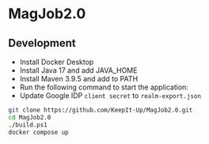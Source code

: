 # MagJob2.0

## Development
- Install Docker Desktop
- Install Java 17 and add JAVA_HOME
- Install Maven 3.9.5 and add to PATH
- Run the following command to start the application:
- Update Google IDP `client secret` to `realm-export.json`

```bash
git clone https://github.com/KeepIt-Up/MagJob2.0.git
cd MagJob2.0
./build.ps1
docker compose up
```
